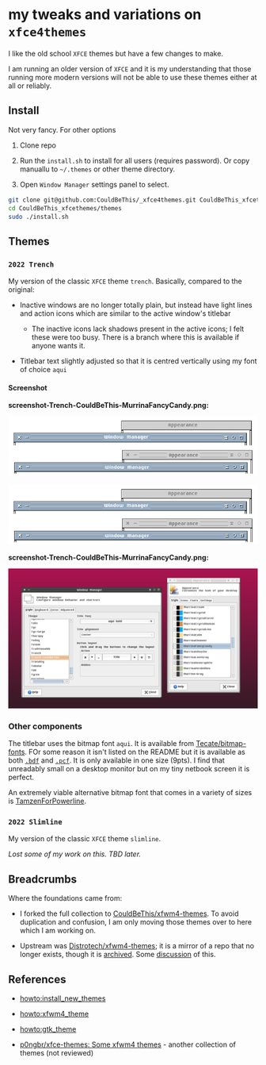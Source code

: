 # my tweaks and variations on `xfce4themes`

I like the old school `XFCE` themes but have a few changes to make. 

I am running an older version of `XFCE` and it is my understanding that those running more modern versions will not be able to use these themes either at all or reliably. 

## Install 

Not very fancy. For other options

1. Clone repo

2. Run the `install.sh` to install for all users (requires password). Or copy manuallu to `~/.themes` or other theme directory.

3. Open `Window Manager` settings panel to select. 

```zsh
git clone git@github.com:CouldBeThis/_xfce4themes.git CouldBeThis_xfcethemes
cd CouldBeThis_xfcethemes/themes
sudo ./install.sh
```
## Themes

### `2022 Trench`

My version of the classic `XFCE` theme `trench`.
Basically, compared to the original:

 * Inactive windows are no longer totally plain, but instead have light lines and action icons which are similar to the active window's titlebar

   * The inactive icons lack shadows present in the active icons; I felt these were too busy. There is a branch where this is available if anyone wants it.

 * Titlebar text slightly adjusted so that it is centred vertically using my font of choice `aqui`

#### Screenshot

**screenshot-Trench-CouldBeThis-MurrinaFancyCandy.png:**

!["original on top vs my edits on the bottom"](screenshots/screenshot-Trench-original-vs-CouldBeThis-Industrial.png)

![](screenshots/screenshot-Trench-original-vs-CouldBeThis-Industrial-transp.png)

**screenshot-Trench-CouldBeThis-MurrinaFancyCandy.png:**

!["Trench-2022 with MurrinaFancyCandy GTK theme"](screenshots/screenshot-Trench-CouldBeThis-MurrinaFancyCandy.png)

### Other components

The titlebar uses the bitmap font `aqui`. It is available from [Tecate/bitmap-fonts](https://github.com/Tecate/bitmap-fonts). FOr some reason it isn't listed on the README but it is available as both [`.bdf`](https://github.com/Tecate/bitmap-fonts/blob/master/bitmap/artwiz/bdf/aqui.bdf) and [`.pcf`](https://github.com/Tecate/bitmap-fonts/blob/master/bitmap/artwiz/pcf/aqui.pcf). It is only available in one size (9pts). I find that unreadably small on a desktop monitor but on my tiny netbook screen it is perfect.

An extremely viable alternative bitmap font that comes in a variety of sizes is [TamzenForPowerline](https://github.com/sunaku/tamzen-font).

### `2022 Slimline`

My version of the classic `XFCE` theme `slimline`. 

*Lost some of my work on this. TBD later.*

## Breadcrumbs

Where the foundations came from:

 * I forked the full collection to [CouldBeThis/xfwm4-themes](https://github.com/CouldBeThis/xfwm4-themes). To avoid duplication and confusion, I am only moving those themes over to here which I am working on. 
 
 * Upstream was [Distrotech/xfwm4-themes](https://github.com/Distrotech/xfwm4-themes); it is a mirror of a repo that no longer exists, though it is [archived](https://git.xfce.org/archive/xfwm4-themes). Some [discussion](https://askubuntu.com/questions/1184207/where-can-i-get-xfwm4-themes-on-xubuntu-19-10) of this.

## References

 * [howto:install_new_themes](https://wiki.xfce.org/howto:install_new_themes)

 * [howto:xfwm4_theme](https://wiki.xfce.org/howto/xfwm4_theme)

  * [howto:gtk_theme](https://wiki.xfce.org/howto/gtk_theme)
  * [p0ngbr/xfce-themes: Some xfwm4 themes](https://github.com/p0ngbr/xfce-themes) - another collection of themes (not reviewed)




